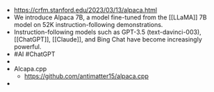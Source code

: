 - https://crfm.stanford.edu/2023/03/13/alpaca.html
- We introduce Alpaca 7B, a model fine-tuned from the [[LLaMA]] 7B model on 52K instruction-following demonstrations.
- Instruction-following models such as GPT-3.5 (text-davinci-003), [[ChatGPT]], [[Claude]], and Bing Chat have become increasingly powerful.
- #AI #ChatGPT
-
- Alcapa.cpp
	- https://github.com/antimatter15/alpaca.cpp
-